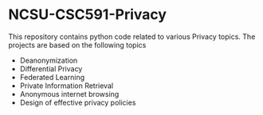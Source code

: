 # NCSU-CSC591-Privacy
This repository contains python code related to various Privacy topics. The projects are based on the following topics

 - Deanonymization
 - Differential Privacy
 - Federated Learning
 - Private Information Retrieval
 - Anonymous internet browsing
 - Design of effective privacy policies
